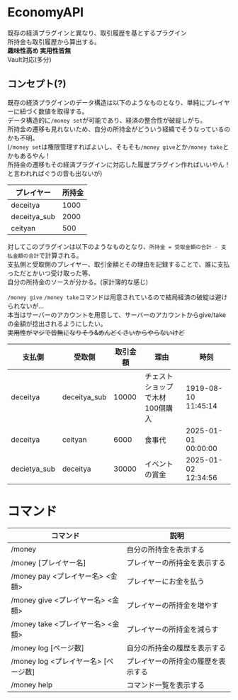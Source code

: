 # EconomyAPI

既存の経済プラグインと異なり、取引履歴を基とするプラグイン  
所持金も取引履歴から算出する。  
**趣味性高め 実用性皆無**  
Vault対応(多分)

## コンセプト(?)

既存の経済プラグインのデータ構造は以下のようなものとなり、単純にプレイヤーに紐づく数値を取得する。  
データ構造的に`/money set`が可能であり、経済の整合性が破綻しがち。  
所持金の遷移も見れないため、自分の所持金がどういう経緯でそうなっているのかも不明。  
(`/money set`は権限管理すればよいし、そもそも`/money give`とか`/money take`とかもあるやん！  
所持金の遷移もその経済プラグインに対応した履歴プラグイン作ればいいやん！　と言われればぐうの音も出ないが)

| プレイヤー | 所持金 |
| --- | --- |
| deceitya | 1000 |
| deceitya_sub | 2000 |
| ceityan | 500 |

対してこのプラグインは以下のようなものとなり、`所持金 = 受取金額の合計 - 支払金額の合計`で計算される。  
支払側と受取側のプレイヤー、取引金額とその理由を記録することで、誰に支払っただとかいつ受け取った等、  
自分の所持金のソースが分かる。(家計簿的な感じ)  
  
`/money give` `/money take`コマンドは用意されているので結局経済の破綻は避けられないが...  
本当はサーバーのアカウントを用意して、サーバーのアカウントからgive/takeの金額が捻出されるようにしたい。  
~~実用性がマジで皆無になりそう&めんどくさいからやらないけど~~  

| 支払側 | 受取側 | 取引金額 | 理由 | 時刻 |
| --- | --- | --- | --- | --- |
| deceitya | deceitya_sub | 10000 | チェストショップで木材100個購入 | 1919-08-10 11:45:14 |
| deceitya | ceityan | 6000 | 食事代 | 2025-01-01 00:00:00 |
| decietya_sub | deceitya | 30000 | イベントの賞金 | 2025-01-02 12:34:56 |

# コマンド

| コマンド | 説明 |
| --- | --- |
| /money | 自分の所持金を表示する |
| /money [プレイヤー名] | プレイヤーの所持金を表示する |
| /money pay <プレイヤー名> <金額> | プレイヤーにお金を払う |
| /money give <プレイヤー名> <金額> | プレイヤーの所持金を増やす |
| /money take <プレイヤー名> <金額> | プレイヤーの所持金を減らす |
| /money log [ページ数] | 自分の所持金の履歴を表示する |
| /money log <プレイヤー名> [ページ数] | プレイヤーの所持金の履歴を表示する |
| /money help | コマンド一覧を表示する |
